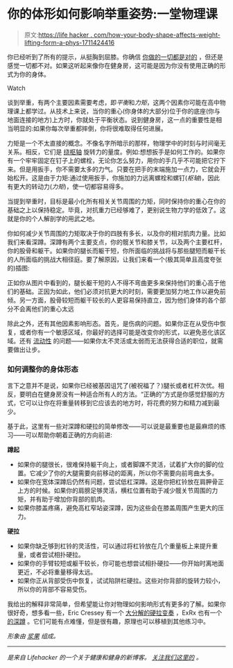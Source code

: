 # 你的体形如何影响举重姿势:一堂物理课

> 原文:[https://life hacker . com/how-your-body-shape-affects-weight-lifting-form-a-phys-1711424416](https://lifehacker.com/how-your-body-shape-affects-weight-lifting-form-a-phys-1711424416)

你已经听到了所有的提示，从挺胸到屈膝。你确信 [你做的一切都是对的](http://vitals.lifehacker.com/all-about-lifting-form-what-to-worry-about-and-what-n-1692058974) ，但还是感觉一切都不对。如果这听起来像你在健身房，这可能是因为你没有使用正确的形式为你的身体。

Watch

谈到举重，有两个主要因素需要考虑，即*平衡*和*力矩*，这两个因素你可能在高中物理课上都学过。从技术上来说，当你的重心(你身体的大部分)位于你的底座(你与地面连接的地方)上方时，你就处于平衡状态。说到健身房，这一点的重要性是相当明显的:如果你每次举重都摔倒，你将很难取得任何进展。

力矩是一个不太直接的概念。不像名字所暗示的那样，物理学中的时刻与时间毫无关系。相反，它们是 [绕枢轴](https://en.wikipedia.org/wiki/Moment_(physics)) 旋转力的量度。例如:想想扳手是如何工作的。如果你有一个牢牢固定在钉子上的螺栓，无论你怎么努力，用你的手几乎不可能把它拧下来。但是用扳手，你不需要太多的力气。只要在把手的末端施加一点力，它就会开始松开。这是由于力矩:通过使用扳手，你施加的力远离螺栓和螺钉(*枢轴*)，因此有更大的转动力(*力矩*)，使一切都容易得多。

当提到举重时，目标是最小化所有相关关节周围的力矩，同时保持你的重心在你的基础之上以保持稳定。毕竟，对抗重力已经够难了，更别说生物力学的低效了。这就是你的个人解剖学的用武之地。

你如何减少关节周围的力矩取决于你的四肢有多长，以及你的相对肌肉力量。比如我们来看深蹲。深蹲有两个主要支点，你的髋关节和膝关节，以及两个主要杠杆，你的股骨和躯干。如果你的腿长而躯干短，你所面临的挑战将与那些腿短而躯干长的人所面临的挑战大相径庭。要了解原因，让我们来看一个(极其简单且高度夸张的)插图:

正如你从图片中看到的，腿长躯干短的人不得不弯曲更多来保持他们的重心高于他们的基础。正因为如此，他们必须对抗更大的时刻，需要更加努力地工作以避免前倾。另一方面，股骨较短而躯干较长的人更容易保持直立，因为他们身体的各个部分不会离他们的重心太远

除此之外，还有其他因素影响形态。首先，是伤病的问题。如果你正在从受伤中恢复，或者你有一个敏感区域，你最好的选择可能是改变你的形式，以避免恶化该区域。还有 [流动性](http://vitals.lifehacker.com/mobility-vs-flexibility-the-difference-and-what-to-tra-1708380436) 的问题——如果你太不灵活或太弱而无法获得合适的职位，就需要做出让步。

### 如何调整你的身体形态

言下之意并不是说，如果你已经被基因诅咒了(被祝福了？)腿长或者杠杆次优。相反，要明白在健身房没有一种适合所有人的方法。“正确的”方式是你感觉舒服的方式，它可以让你在将重量转移到它应该去的地方时，将花费的努力和精力减到最少。

基于此，这里有一些对深蹲和硬拉的简单修改——可以说是最重要也是最麻烦的练习——可以帮助你朝着正确的方向前进:

**蹲起**

*   如果你的腿很长，很难保持躯干向上，或者脚踝不灵活，试着扩大你的脚的位置。它减少了你的大腿需要向前移动的距离，所以你不需要向前弯曲太多。
*   如果你在宽体深蹲后仍然有问题，尝试低杠深蹲。这是你把杠铃放在肩胛骨正上方的时候。如果你的肩膀足够灵活，横杠位置有助于减少髋关节周围的力矩，并有助于增加你背部的肌肉。
*   如果你膝盖疼痛，避免高杠窄站姿深蹲，因为这些会在膝盖周围产生更大的压力。

**硬拉**

*   如果你缺乏够到杠铃的灵活性，可以通过将杠铃放在几个重量板上来提升重量，或者尝试相扑硬拉。
*   如果你的手臂较短或躯干较长，你可能也想尝试相扑硬拉——你开始时离地面更近，不必将重量移得太远。
*   如果你正从背部受伤中恢复，试试陷阱栏硬拉。这些对你背部的旋转力较小，所以你的背部不容易受伤。

我给出的解释非常简单，但希望能让你对物理如何影响形式有更多的了解。如果你很好奇，想多看一些，Eric Cressey 有一个 [大分解的硬拉变奏](http://www.ericcressey.com/how-to-deadlift-which-variation-is-right-for-you-1) ，ExRx 也有一个 [的深蹲](http://www.exrx.net/Kinesiology/Squats.html) 。它们可能有点难懂，但是很有趣，原理也可以移植到其他练习中。

*形象由* [*浆果*](http://twitter.com/carpwords) *组成。*

* * *

[](http://vitals.lifehacker.com/)**是来自 Lifehacker 的一个关于健康和健身的新博客。* [*关注我们这里的*](https://twitter.com/VitalsLH) *。**